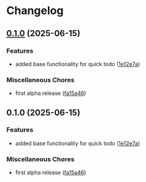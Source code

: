 # Changelog

## [0.1.0](https://github.com/SyedAsimShah1/quick-todo.nvim/compare/v0.1.0...v0.1.0) (2025-06-15)


### Features

* added base functionality for quick todo ([1e12e7a](https://github.com/SyedAsimShah1/quick-todo.nvim/commit/1e12e7a4f2848e0586b1d331bd372396a8db58fa))


### Miscellaneous Chores

* first alpha release ([fa15a46](https://github.com/SyedAsimShah1/quick-todo.nvim/commit/fa15a46f1019137ce87b2febcd7f474a4f42601c))

## 0.1.0 (2025-06-15)


### Features

* added base functionality for quick todo ([1e12e7a](https://github.com/SyedAsimShah1/quick-todo.nvim/commit/1e12e7a4f2848e0586b1d331bd372396a8db58fa))


### Miscellaneous Chores

* first alpha release ([fa15a46](https://github.com/SyedAsimShah1/quick-todo.nvim/commit/fa15a46f1019137ce87b2febcd7f474a4f42601c))
